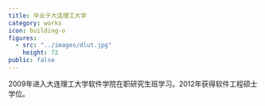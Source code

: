 ```yaml
---
title: 毕业于大连理工大学
category: works
icon: building-o
figures:
  - src: "../images/dlut.jpg"
    height: 72
public: false
---
```


2009年进入大连理工大学软件学院在职研究生班学习。2012年获得软件工程硕士学位。